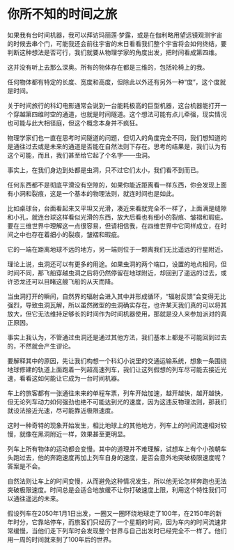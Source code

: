 # 你所不知的时间之旅

如果我有台时间机器，我可以拜访玛丽莲·梦露，或是在伽利略用望远镜观测宇宙的时候去串个门，可能我还会前往宇宙的末日看看我们整个宇宙将会如何终结，要判断这种想法是否可行，我们就要从物理学家的角度出发，把时间看成第四维。 

这并没有听上去那么深奥。所有的物体存在都是三维的，包括轮椅上的我。 

任何物体都有特定的长度、宽度和高度，但除此以外还有另外一种“度”，这个度就是时间。 

关于时间旅行的科幻电影通常会说到一台能耗极高的巨型机器，这台机器能打开一个穿越第四维时空的通道，也就是时间隧道。这个想法可能有点儿牵强，现实情况也可能与此大相径庭，但这个概念本身并不疯狂。 

物理学家们也一直在思考时间隧道的问题，但切入的角度完全不同，我们想知道的是通往过去或是未来的通道是否能在自然法则下存在。思考的结果是，我们认为有这个可能，而且，我们甚至给它起了个名字——虫洞。 

事实上，在我们身边到处都是虫洞，只不过它们太小，我们看不到而已。 

任何东西都不是彻底平滑没有空隙的，如果你能近距离看一样东西，你会发现上面有小洞和裂痕，这是一个基本的物理法则，就连时间也是如此。 

比如桌球台，台面看起来又平坦又光滑，凑近来看就完全不一样了，上面满是缝隙和小孔，就连台球这样看似光滑的东西，放大后看也有细小的裂痕、皱褶和瑕疵。要在三维世界中理解这一点很容易，但请相信我，在四维世界中它同样成立，在时间之中也存在着细小的裂痕，皱褶和瑕疵。 

它的一端在距离地球不远的地方，另一端则位于一颗离我们无比遥远的行星附近。 

理论上说，虫洞还可以有更多的用途。如果虫洞的两个端口，设置的地点相同，但时间不同，那飞船穿越虫洞之后将仍然停留在地球附近，却回到了遥远的过去，或许恐龙还可以目睹这艘飞船的从天而降。 

当虫洞打开的瞬间，自然界的辐射会进入其中并形成循环，“辐射反馈”会变得无比强烈，导致虫洞瓦解，所以虽然微型的虫洞确实存在，也许某天我们真的可以将其放大，但它无法维持足够长的时间作为时间机器使用，那就是没人来参加派对的真正原因。 

事实上我认为，不管通过虫洞还是通过其他方法，我们基本上都是不可能回到过去的，不然就会产生谬论。 

要解释其中的原因，先让我们构想一个科幻小说里的交通运输系统，想象一条围绕地球修建的轨道上面跑着一列超高速列车，我们让这列假想的列车尽可能去接近光速，看看这如何能让它成为一台时间机器。 

车上的旅客都有一张通往未来的单程车票，列车开始加速，越开越快，越开越快，但无论列车动力如何强劲也绝不可能达到光的速度，因为这违反物理法则，那我们就设法接近光速，尽可能靠近极限速度。 

这时一种奇特的现象开始发生，相比地球上的其他地方，列车上的时间流速相对较慢，就像在黑洞附近一样，效果甚至更明显。 

列车上所有物体的运动都会变慢。其中的道理并不难理解，试想车上有个小孩朝车头跑过去，他的奔跑速度再加上列车自身的速度，是否会意外地突破极限速度呢？答案是不会。 

自然法则让车上的时间变慢，从而避免这种情况发生，所以他无论怎样奔跑也无法突破极限速度。时间总是会适合地放缓不让你打破速度上限，利用这个特性我们可以通往遥远的未来。 

假设列车在2050年1月1日出发，一圈又一圈环绕地球走了100年，在2150年的新年时分，它靠站停车，而旅客们只经历了一个星期的时间，因为车内的时间流速非常缓慢，当他们走下列车时会发现整个世界与自己出发时已经完全不一样了。他们用一周的时间就来到了100年后的世界。
